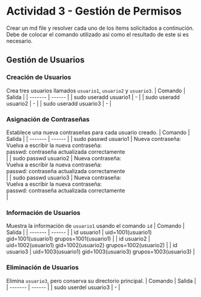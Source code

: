 # Actividad 3 - Gestión de Permisos
Crear un md file y resolver cada uno de los items solicitados a continución. Debe de colocar el comando utilizado asi como el resultado de este si es necesario. 

## Gestión de Usuarios

### Creación de Usuarios
Crea tres usuarios llamados `usuario1`, `usuario2` y `usuario3`.
| Comando | Salida |
| ------- | ------ |
| sudo useradd usuario1 | - |
| sudo useradd usuario2 | - |
| sudo useradd usuario3 | - |

### Asignación de Contraseñas
Establece una nueva contraseñas para cada usuario creado.
| Comando | Salida |
| ------- | ------ |
| sudo passwd usuario1 | Nueva contraseña:  <br> Vuelva a escribir la nueva contraseña:  <br> passwd: contraseña actualizada correctamente <br> |
| sudo passwd usuario2 | Nueva contraseña:  <br> Vuelva a escribir la nueva contraseña:  <br> passwd: contraseña actualizada correctamente <br> |
| sudo passwd usuario3 | Nueva contraseña:  <br> Vuelva a escribir la nueva contraseña:  <br> passwd: contraseña actualizada correctamente <br> |

### Información de Usuarios
Muestra la información de `usuario1` usando el comando `id`
| Comando | Salida |
| ------- | ------ |
| id usuario1 | uid=1001(usuario1) gid=1001(usuario1) grupos=1001(usuario1) |
| id usuario2 | uid=1002(usuario1) gid=1002(usuario2) grupos=1002(usuario2) |
| id usuario3 | uid=1003(usuario1) gid=1003(usuario3) grupos=1003(usuario3) |

### Eliminación de Usuarios
Elimina `usuario3`, pero conserva su directorio principal.
| Comando | Salida |
| ------- | ------ |
| sudo userdel usuario3 | - |
